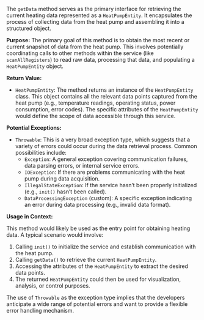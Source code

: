The `getData` method serves as the primary interface for retrieving the current heating data represented as a `HeatPumpEntity`. It encapsulates the process of collecting data from the heat pump and assembling it into a structured object.

**Purpose:** The primary goal of this method is to obtain the most recent or current snapshot of data from the heat pump. This involves potentially coordinating calls to other methods within the service (like `scanAllRegisters`) to read raw data, processing that data, and populating a `HeatPumpEntity` object.

**Return Value:**
*   `HeatPumpEntity`: The method returns an instance of the `HeatPumpEntity` class. This object contains all the relevant data points captured from the heat pump (e.g., temperature readings, operating status, power consumption, error codes). The specific attributes of the `HeatPumpEntity` would define the scope of data accessible through this service.

**Potential Exceptions:**
*   `Throwable`: This is a very broad exception type, which suggests that a variety of errors could occur during the data retrieval process. Common possibilities include:
    *   `Exception`: A general exception covering communication failures, data parsing errors, or internal service errors.
    *   `IOException`: If there are problems communicating with the heat pump during data acquisition.
    *   `IllegalStateException`: If the service hasn’t been properly initialized (e.g., `init()` hasn’t been called).
    *   `DataProcessingException` (custom): A specific exception indicating an error during data processing (e.g., invalid data format).

**Usage in Context:**

This method would likely be used as the entry point for obtaining heating data. A typical scenario would involve:

1.  Calling `init()` to initialize the service and establish communication with the heat pump.
2.  Calling `getData()` to retrieve the current `HeatPumpEntity`.
3.  Accessing the attributes of the `HeatPumpEntity` to extract the desired data points.
4.  The returned `HeatPumpEntity` could then be used for visualization, analysis, or control purposes.

The use of `Throwable` as the exception type implies that the developers anticipate a wide range of potential errors and want to provide a flexible error handling mechanism.